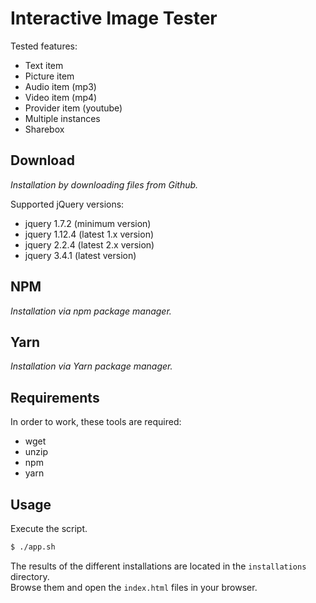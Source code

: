 # Interactive Image Tester

Tested features:
* Text item
* Picture item
* Audio item (mp3)
* Video item (mp4)
* Provider item (youtube)
* Multiple instances
* Sharebox

## Download

*Installation by downloading files from Github.*

Supported jQuery versions:

* jquery 1.7.2 (minimum version)
* jquery 1.12.4 (latest 1.x version)
* jquery 2.2.4 (latest 2.x version)
* jquery 3.4.1 (latest version)

## NPM

*Installation via npm package manager.*

## Yarn

*Installation via Yarn package manager.*

## Requirements

In order to work, these tools are required:
* wget
* unzip
* npm
* yarn

## Usage

Execute the script.

```bash
$ ./app.sh
```

The results of the different installations are located in the `installations` directory.  
Browse them and open the `index.html` files in your browser.